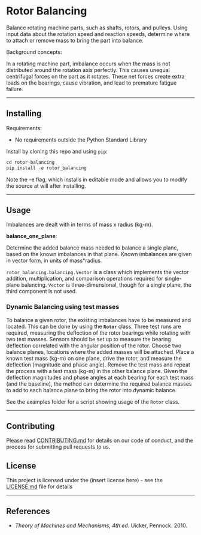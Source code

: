 # Rotor Balancing 

Balance rotating machine parts, such as shafts, rotors, and pulleys. Using input
data about the rotation speed and reaction speeds, determine where to attach or 
remove mass to bring the part into balance.

Background concepts:

In a rotating machine part, imbalance occurs when the mass is not distributed 
around the rotation axis perfectly. This causes unequal centrifugal forces on 
the part as it rotates. These net forces create extra loads on the bearings, 
cause vibration, and lead to premature fatigue failure.

---
## Installing

Requirements:
* No requirements outside the Python Standard Library

Install by cloning this repo and using `pip`:

```python
cd rotor-balancing
pip install -e rotor_balancing
```

Note the -e flag, which installs in editable mode and allows you to modify the
source at will after installing.

---
## Usage

Imbalances are dealt with in terms of mass x radius (kg-m). 

**balance_one_plane**: 

Determine the added balance mass needed to balance a single plane, based on the 
known imbalances in that plane. Known imbalances are given in vector form, in 
units of mass*radius.

`rotor_balancing.balancing.Vector` is a class which implements the
vector addition, multiplication, and comparison operations required for
single-plane balancing. `Vector` is three-dimensional, though for a single
plane, the third component is not used.

### Dynamic Balancing using test masses
To balance a given rotor, the existing imbalances have to be measured and 
located. This can be done by using the **`Rotor`** class. Three test 
runs are required, measuring the deflection of the rotor bearings while rotating
with two test masses. Sensors should be set up to measure the bearing deflection
correlated with the angular position of the rotor. Choose two balance planes, 
locations where the added masses will be attached. Place a known test mass (kg-m)
on one plane, drive the rotor, and measure the deflection (magnitude and phase 
angle). Remove the test mass and repeat the process with a test mass (kg-m) in 
the other balance plane. Given the deflection magnitudes and phase angles at 
each bearing for each test mass (and the baseline), the method can determine the 
required balance masses to add to each balance plane to bring the rotor into 
dynamic balance.

See the examples folder for a script showing usage of the `Rotor` class.

---
## Contributing

Please read [CONTRIBUTING.md]() for details on our code of conduct, and the process for submitting pull requests to us.

## License

This project is licensed under the (insert license here) - see the [LICENSE.md](LICENSE.md) file for details

---
## References

* *Theory of Machines and Mechanisms, 4th ed*. Uicker, Pennock. 2010.

